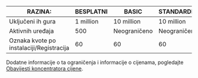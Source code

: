 
| RAZINA: | BESPLATNI | BASIC | STANDARDNA |
|----|----|----|----|
| Uključeni ih gura | 1 million | 10 million | 10 million |
| Aktivnih uređaja | 500 | Neograničeno | Neograničeno |
| Oznaka kvote po instalaciji/Registracija | 60 | 60 | 60 |



Dodatne informacije o ta ograničenja i informacije o cijenama, pogledajte [Obavijesti koncentratora cijene](https://azure.microsoft.com/pricing/details/notification-hubs/). 
